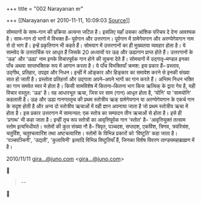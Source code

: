 +++
title = "002 Narayanan er"

+++
[[Narayanan er	2010-11-11, 10:09:03 [Source](https://groups.google.com/g/bvparishat/c/vLSZmJ6wZqk)]]



सोमयागों के साम–गान की प्रक्रिया अत्यन्त जटिल है। इसलिए यहाँ उसका आंशिक परिचय दे देना आवश्यक है। साम–गान दो भागों में विभक्त हैं– पूर्वगान और उत्तरगान। पूर्वगान में ग्रामेगेयगान और अरण्येगेयगान नाम से दो भाग हैं। इन्हें प्रकृतिगान भी कहते हैं। सोमयाग में उत्तरगानों का ही मुख्यतया व्यवहार होता है। ये सामवेद के उत्तरार्चिक पर आधृत हैं जिसके 20 अध्यायों पर ऊह और ऊह्यगान प्राप्त होते हैं। उत्तरगानों के 'ऊह' और 'ऊह्य' नाम इनके विचारपूर्वक गान होने की सूचना देते हैं। सोमयागों में उद्गातृ–मण्डल इनका पाँच अथवा साप्तभक्तिक रूप में आगान करता है। ये पाँच विभक्तियाँ क्रमश: इस प्रकार हैं– प्रस्ताव, उद्गीथ, प्रतिहार, उपद्रव और निधन। इन्हीं में ओङ्कार और हिङ्कार का समावेश करने से इनकी संख्या सात हो जाती है। प्रस्तोता प्रतिहर्त्ता और उद्गाता अपने–अपने भागों का गान करते हैं। अन्तिम निधन भक्ति का गान समवेत स्वर में होता है। किसी सामविशेष में कितना–कितना भाग किस ऋत्विक् के द्वारा गेय है, यही विचार वस्तुत: 'ऊह' है। वह आधारभूत ऋचा, जिस पर साम (गान) आधृत होता है, 'योनि' या 'सामयोनि' कहलाती है। ऊह और ऊह्य गानगततृच की प्रथम स्तोत्रीय ऋक् ग्रामेगेयगान या अरण्येगेयगान के एकर्च गान के सदृश होती है और अन्य दो स्तोत्रीय ऋचाओं में वही ज्ञान अपनाया जाता है जो प्रथम स्तोत्रीय ऋचा में होता है। इस प्रकार उत्तरगान में सामान्यत: एक स्तोत्र का सम्पादन तीन ऋचाओं से होता है। इसे ही 'प्रगाथ' भी कहा जाता है। इन्हीं तृच रूप स्तोत्रों का आवृत्तिपूर्वक गान 'स्तोत' है– 'आवृत्तियुक्तं तत्साम स्तोम इत्यभिधीयते। स्तोमों की कुल संख्या नौ है– त्रिवृत, पञ्चदश, सप्तदश, एकविंश, त्रिणव, त्रयस्त्रिंश, चतुर्विंश, चतुश्चत्वारिंश तथा अष्टचत्वारिंश। स्तोमों के विभिन्न प्रकारों को ‘विष्टुति’ कहा जाता है। 'पञ्चपञ्चिनी', 'उद्यती', 'कुलायिनी' इत्यादि विभिन्न विष्टुतियाँ हैं, जिनका विशेष विवरण ताण्ड्यमहाब्राह्मण में है।  
  

2010/11/11 [gira...@juno.com]() \<[gira...@juno.com]()\>  



> --  



